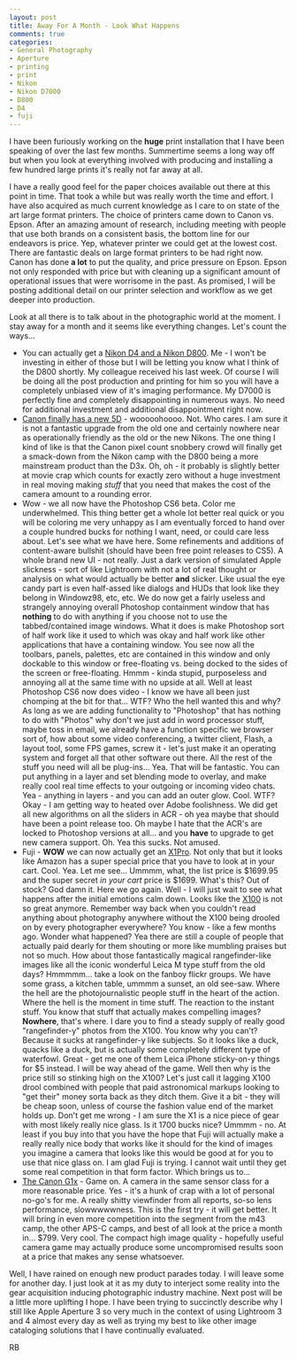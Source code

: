 ```yaml
---
layout: post
title: Away For A Month - Look What Happens
comments: true
categories:
- General Photography
- Aperture
- printing
- print
- Nikon
- Nikon D7000
- D800
- D4
- fuji
---
```

I have been furiously working on the **huge** print installation that I have been speaking of over the last few months. Summertime seems a long way off but when you look at everything involved with producing and installing a few hundred large prints it's really not far away at all.

I have a really good feel for the paper choices available out there at this point in time. That took a while but was really worth the time and effort. I have also acquired as much current knowledge as I care to on state of the art large format printers. The choice of printers came down to Canon vs. Epson. After an amazing amount of research, including meeting with people that use both brands on a consistent basis, the bottom line for our endeavors is price. Yep, whatever printer we could get at the lowest cost. There are fantastic deals on large format printers to be had right now. Canon has done **a lot** to put the quality, and price pressure on Epson. Epson not only responded with price but with cleaning up a significant amount of operational issues that were worrisome in the past. As promised, I will be posting additional detail on our printer selection and workflow as we get deeper into production.

Look at all there is to talk about in the photographic world at the moment. I stay away for a month and it seems like everything changes. Let's count the ways…

<!--more-->

* You can actually get a [Nikon D4 and a Nikon D800](http://www.amazon.com/gp/offer-listing/B0076AYNXM/?ie=UTF8&coliid=&tag=rbde-20&me=&linkCode=ur2&qid=&qid=&camp=1789&sr=&sr=&seller=&colid=&creative=390957). Me - I won't be investing in either of those but I will be letting you know what I think of the D800 shortly. My colleague received his last week. Of course I will be doing all the post production and printing for him so you will have a completely unbiased view of it's imaging performance. My D7000 is perfectly fine and completely disappointing in numerous ways. No need for additional investment and additional disappointment right now.
* [Canon finally has a new 5D](http://www.amazon.com/gp/product/B007FGYZFI/ref=as_li_ss_tl?ie=UTF8&tag=rbde-20&linkCode=as2&camp=1789&creative=390957&creativeASIN=B007FGYZFI) - wooooohoooo. Not. Who cares. I am sure it is not a fantastic upgrade from the old one and certainly nowhere near as operationally friendly as the old or the new Nikons. The one thing I kind of like is that the Canon pixel count snobbery crowd will finally get a smack-down from the Nikon camp with the D800 being a more mainstream product than the D3x. Oh, oh - it probably is slightly better at movie crap which counts for exactly zero without a huge investment in real moving making *stuff* that you need that makes the cost of the camera amount to a rounding error.
* Wow - we all now have the Photoshop CS6 beta. Color me underwhelmed. This thing better get a whole lot better real quick or you will be coloring me very unhappy as I am eventually forced to hand over a couple hundred bucks for nothing I want, need, or could care less about. Let's see what we have here. Some refinements and additions of content-aware bullshit (should have been free point releases to CS5). A whole brand new UI - not really. Just a dark version of simulated Apple slickness - sort of like Lightroom with not a lot of real thought or analysis on what would actually be better **and** slicker. Like usual the eye candy part is even half-assed like dialogs and HUDs that look like they belong in Windowz98, etc, etc. We do now get a fairly useless and strangely annoying overall Photoshop containment window that has **nothing** to do with anything if you choose not to use the tabbed/contained image windows. What it does is make Photoshop sort of half work like it used to which was okay and half work like other applications that have a containing window. You see now all the toolbars, panels, palettes, etc are contained in this window and only dockable to this window or free-floating vs. being docked to the sides of the screen or free-floating. Hmmm - kinda stupid, purposeless and annoying all at the same time with no upside at all. Well at least Photoshop CS6 now does video - I know we have all been just chomping at the bit for that… WTF? Who the hell wanted this and why? As long as we are adding functionality to "Photoshop" that has nothing to do with "Photos" why don't we just add in word processor stuff, maybe toss in email, we already have a function specific we browser sort of, how about some video conferencing, a twitter client, Flash, a layout tool, some FPS games, screw it - let's just make it an operating system and forget all that other software out there. All the rest of the stuff you need will all be plug-ins… Yea. That will be fantastic. You can put anything in a layer and set blending mode to overlay, and make really cool real time effects to your outgoing or incoming video chats. Yea - anything in layers - and you can add an outer glow. Cool. WTF? Okay - I am getting way to heated over Adobe foolishness. We did get all new algorithms on all the sliders in ACR - oh yea maybe that should have been a point release too. Oh maybe I hate that the ACR's are locked to Photoshop versions at all… and you **have** to upgrade to get new camera support. Oh. Yea this sucks. Not amused.
* Fuji - **WOW** we can now actually get an [X1Pro](http://www.amazon.com/gp/product/B006UV6YMQ/ref=as_li_ss_tl?ie=UTF8&tag=rbde-20&linkCode=as2&camp=1789&creative=390957&creativeASIN=B006UV6YMQ). Not only that but it looks like Amazon has a super special price that you have to look at in your cart. Cool. Yea. Let me see… Ummmm, what, the list price is $1699.95 and the super secret *in your cart* price is $1699. What's this? Out of stock? God damn it. Here we go again. Well - I will just wait to see what happens after the initial emotions calm down. Looks like the [X100]("http://www.amazon.com/gp/product/B0043RS864/ref=as_li_ss_tl?ie=UTF8&tag=rbde-20&linkCode=as2&camp=1789&creative=390957&creativeASIN=B0043RS864) is not so great anymore. Remember way back when you couldn't read anything about photography anywhere without the X100 being drooled on by every photographer everywhere? You know - like a few months ago. Wonder what happened? Yea there are still a couple of people that actually paid dearly for them shouting or more like mumbling praises but not so much. How about those fantastically magical rangefinder-like images like all the iconic wonderful Leica M type stuff from the old days? Hmmmmm… take a look on the fanboy flickr groups. We have some grass, a kitchen table, ummmm a sunset, an old see-saw. Where the hell are the photojournalistic people stuff in the heart of the action. Where the hell is the moment in time stuff. The reaction to the instant stuff. You know that stuff that actually makes compelling images? **Nowhere**, that's where. I dare you to find a steady supply of really good "rangefinder-y" photos from the X100. You know why you can't? Because it sucks at rangefinder-y like subjects. So it looks like a duck, quacks like a duck, but is actually some completely different type of waterfowl. Great - get me one of them Leica iPhone sticky-on-y things for $5 instead. I will be way ahead of the game. Well then why is the price still so stinking high on the X100? Let's just call it lagging X100 drool combined with people that paid astronomical markups looking to "get their" money sorta back as they ditch them. Give it a bit - they will be cheap soon, unless of course the fashion value end of the market holds up. Don't get me wrong - I am sure the X1 is a nice piece of gear with most likely really nice glass. Is it 1700 bucks nice? Ummmm - no. At least if you buy into that you have the hope that Fuji will actually make a really really nice body that works like it should for the kind of images you imagine a camera that looks like this would be good at for you to use that nice glass on. I am glad Fuji is trying. I cannot wait until they get some real competition in that form factor. Which brings us to…
* [The Canon G1x](http://www.amazon.com/gp/product/B006UMM2BW/ref=as_li_ss_tl?ie=UTF8&tag=rbde-20&linkCode=as2&camp=1789&creative=390957&creativeASIN=B006UMM2BW) - Game on. A camera in the same sensor class for a more reasonable price. Yes - it's a hunk of crap with a lot of personal no-go's for me. A really shitty viewfinder from all reports, so-so lens performance, slowwwwwness. This is the first try - it will get better. It will bring in even more competition into the segment from the m43 camp, the other APS-C camps, and best of all look at the price a month in… $799. Very cool. The compact high image quality - hopefully useful camera game may actually produce some uncompromised results soon at a price that makes any sense whatsoever.

Well, I have rained on enough new product parades today. I will leave some for another day. I just look at it as my duty to interject some reality into the gear acquisition inducing photographic industry machine. Next post will be a little more uplifting I hope. I have been trying to succinctly describe why I still like Apple Aperture 3 so very much in the context of using Lightroom 3 and 4 almost every day as well as trying my best to like other image cataloging solutions that I have continually evaluated.

RB
